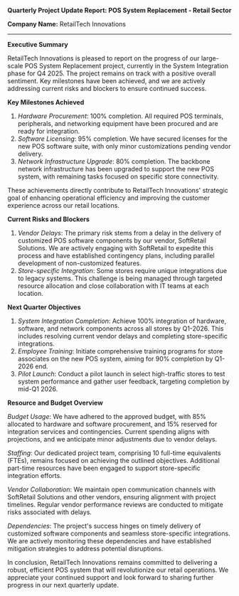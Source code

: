 **Quarterly Project Update Report: POS System Replacement - Retail Sector**

**Company Name:** RetailTech Innovations

---

**Executive Summary**

RetailTech Innovations is pleased to report on the progress of our large-scale POS System Replacement project, currently in the System Integration phase for Q4 2025. The project remains on track with a positive overall sentiment. Key milestones have been achieved, and we are actively addressing current risks and blockers to ensure continued success.

**Key Milestones Achieved**

1. *Hardware Procurement*: 100% completion. All required POS terminals, peripherals, and networking equipment have been procured and are ready for integration.
2. *Software Licensing*: 95% completion. We have secured licenses for the new POS software suite, with only minor customizations pending vendor delivery.
3. *Network Infrastructure Upgrade*: 80% completion. The backbone network infrastructure has been upgraded to support the new POS system, with remaining tasks focused on specific store connectivity.

These achievements directly contribute to RetailTech Innovations' strategic goal of enhancing operational efficiency and improving the customer experience across our retail locations.

**Current Risks and Blockers**

1. *Vendor Delays*: The primary risk stems from a delay in the delivery of customized POS software components by our vendor, SoftRetail Solutions. We are actively engaging with SoftRetail to expedite this process and have established contingency plans, including parallel development of non-customized features.
2. *Store-specific Integration*: Some stores require unique integrations due to legacy systems. This challenge is being managed through targeted resource allocation and close collaboration with IT teams at each location.

**Next Quarter Objectives**

1. *System Integration Completion*: Achieve 100% integration of hardware, software, and network components across all stores by Q1-2026. This includes resolving current vendor delays and completing store-specific integrations.
2. *Employee Training*: Initiate comprehensive training programs for store associates on the new POS system, aiming for 90% completion by Q1-2026 end.
3. *Pilot Launch*: Conduct a pilot launch in select high-traffic stores to test system performance and gather user feedback, targeting completion by mid-Q1 2026.

**Resource and Budget Overview**

*Budget Usage*: We have adhered to the approved budget, with 85% allocated to hardware and software procurement, and 15% reserved for integration services and contingencies. Current spending aligns with projections, and we anticipate minor adjustments due to vendor delays.

*Staffing*: Our dedicated project team, comprising 10 full-time equivalents (FTEs), remains focused on achieving the outlined objectives. Additional part-time resources have been engaged to support store-specific integration efforts.

*Vendor Collaboration*: We maintain open communication channels with SoftRetail Solutions and other vendors, ensuring alignment with project timelines. Regular vendor performance reviews are conducted to mitigate risks associated with delays.

*Dependencies*: The project's success hinges on timely delivery of customized software components and seamless store-specific integrations. We are actively monitoring these dependencies and have established mitigation strategies to address potential disruptions.

In conclusion, RetailTech Innovations remains committed to delivering a robust, efficient POS system that will revolutionize our retail operations. We appreciate your continued support and look forward to sharing further progress in our next quarterly update.